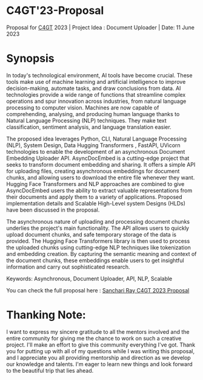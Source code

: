 # C4GT'23-Proposal

Proposal for [C4GT](https://www.codeforgovtech.in/) 2023 | Project Idea : Document Uploader | Date: 11 June 2023

# Synopsis

In today's technological environment, AI tools have become crucial. These tools make use of machine learning and artificial intelligence to improve decision-making, automate tasks, and draw conclusions from data. AI technologies provide a wide range of functions that streamline complex operations and spur innovation across industries, from natural language processing to computer vision. Machines are now capable of comprehending, analysing, and producing human language thanks to Natural Language Processing (NLP) techniques. They make text classification, sentiment analysis, and language translation easier.

The proposed idea leverages Python, CLI, Natural Language Processing (NLP), System Design, Data Hugging Transformers , FastAPI, UVicorn technologies to enable the development of an asynchronous Document Embedding Uploader API. AsyncDocEmbed is a  cutting-edge project that seeks to transform document embedding and sharing. It offers a simple API for uploading files, creating asynchronous embeddings for document chunks, and allowing users to download the entire file whenever they want. Hugging Face Transformers and NLP approaches are combined to give AsyncDocEmbed users the ability to extract valuable representations from their documents and apply them to a variety of applications. Proposed implementation details and Scalable High-Level system Designs (HLDs) have been discussed in the proposal.

The asynchronous nature of uploading and processing document chunks underlies the project's main functionality. The API allows users to quickly upload document chunks, and safe temporary storage of the data is provided. The Hugging Face Transformers library is then used to process the uploaded chunks using cutting-edge NLP techniques like tokenization and embedding creation. By capturing the semantic meaning and context of the document chunks, these embeddings enable users to get insightful information and carry out sophisticated research.

Keywords: Asynchronous, Document Uploader, API, NLP, Scalable

You can check the full proposal here : [Sanchari Ray C4GT 2023 Proposal](https://drive.google.com/file/d/1BfMJC5FXtjOumBwWug5AjnG_R2U4ekbc/view?usp=sharing)

# Thanking Note:

I want to express my sincere gratitude to all the mentors involved and the entire community for giving me the chance to work on such a creative project. I'll make an effort to give this community everything I've got. Thank you for putting up with all of my questions while I was writing this proposal, and I appreciate you all providing mentorship and direction as we develop our knowledge and talents. I'm eager to learn new things and look forward to the beautiful trip that lies ahead. 

